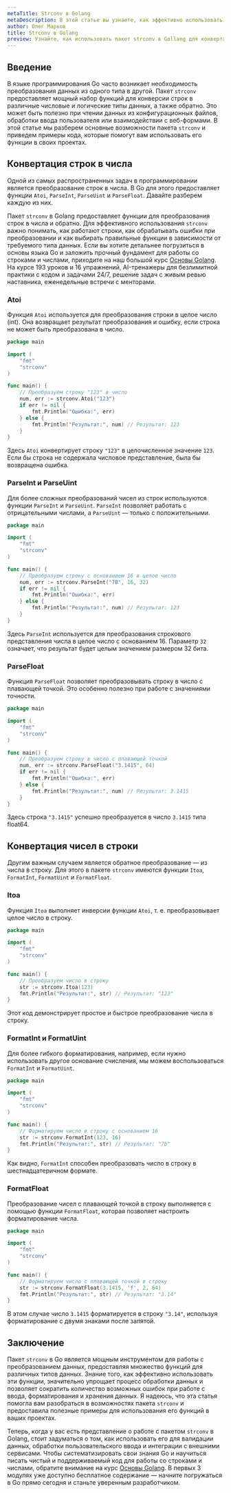 ```yaml
---
metaTitle: Strconv в Golang
metaDescription: В этой статье вы узнаете, как эффективно использовать пакет strconv в языке программирования Golang для конвертации строк в числа и обратно, рассмотрите основные функции и примеры их использования
author: Олег Марков
title: Strconv в Golang
preview: Узнайте, как использовать пакет strconv в Gollang для конвертации данных между строками и числовыми форматами. Пакет включает функции для различных типов преобразований и обработки ошибок
---
```


## Введение

В языке программирования Go часто возникает необходимость преобразования данных из одного типа в другой. Пакет `strconv` предоставляет мощный набор функций для конверсии строк в различные числовые и логические типы данных, а также обратно. Это может быть полезно при чтении данных из конфигурационных файлов, обработки ввода пользователя или взаимодействии с веб-формами. В этой статье мы разберем основные возможности пакета `strconv` и приведем примеры кода, которые помогут вам использовать его функции в своих проектах.

## Конвертация строк в числа

Одной из самых распространенных задач в программировании является преобразование строк в числа. В Go для этого предоставляет функции `Atoi`, `ParseInt`, `ParseUint` и `ParseFloat`. Давайте разберем каждую из них.

Пакет `strconv` в Golang предоставляет функции для преобразования строк в числа и обратно. Для эффективного использования `strconv` важно понимать, как работают строки, как обрабатывать ошибки при преобразовании и как выбирать правильные функции в зависимости от требуемого типа данных. Если вы хотите детальнее погрузиться в основы языка Go и заложить прочный фундамент для работы со строками и числами, приходите на наш большой курс [Основы Golang](https://purpleschool.ru/course/go-basics?utm_source=knowledgebase&utm_medium=text&utm_campaign=strconv-v-golang). На курсе 193 уроков и 16 упражнений, AI-тренажеры для безлимитной практики с кодом и задачами 24/7, решение задач с живым ревью наставника, еженедельные встречи с менторами.

### Atoi

Функция `Atoi` используется для преобразования строки в целое число (int). Она возвращает результат преобразования и ошибку, если строка не может быть преобразована в число.

```go
package main

import (
    "fmt"
    "strconv"
)

func main() {
    // Преобразуем строку "123" в число
    num, err := strconv.Atoi("123")
    if err != nil {
        fmt.Println("Ошибка:", err)
    } else {
        fmt.Println("Результат:", num) // Результат: 123
    }
}
```

Здесь `Atoi` конвертирует строку `"123"` в целочисленное значение `123`. Если бы строка не содержала числовое представление, была бы возвращена ошибка.

### ParseInt и ParseUint

Для более сложных преобразований чисел из строк используются функции `ParseInt` и `ParseUint`. `ParseInt` позволяет работать с отрицательными числами, а `ParseUint` — только с положительными.

```go
package main

import (
    "fmt"
    "strconv"
)

func main() {
    // Преобразуем строку с основанием 16 в целое число
    num, err := strconv.ParseInt("7B", 16, 32)
    if err != nil {
        fmt.Println("Ошибка:", err)
    } else {
        fmt.Println("Результат:", num) // Результат: 123
    }
}
```

Здесь `ParseInt` используется для преобразования строкового представления числа в целое число с основанием 16. Параметр `32` означает, что результат будет целым значением размером 32 бита.

### ParseFloat

Функция `ParseFloat` позволяет преобразовывать строку в число с плавающей точкой. Это особенно полезно при работе с значениями точности.

```go
package main

import (
    "fmt"
    "strconv"
)

func main() {
    // Преобразуем строку в число с плавающей точкой
    num, err := strconv.ParseFloat("3.1415", 64)
    if err != nil {
        fmt.Println("Ошибка:", err)
    } else {
        fmt.Println("Результат:", num) // Результат: 3.1415
    }
}
```

Здесь строка `"3.1415"` успешно преобразуется в число `3.1415` типа float64.

## Конвертация чисел в строки

Другим важным случаем является обратное преобразование — из числа в строку. Для этого в пакете `strconv` имеются функции `Itoa`, `FormatInt`, `FormatUint` и `FormatFloat`.

### Itoa

Функция `Itoa` выполняет инверсии функции `Atoi`, т. е. преобразовывает целое число в строку.

```go
package main

import (
    "fmt"
    "strconv"
)

func main() {
    // Преобразуем число в строку
    str := strconv.Itoa(123)
    fmt.Println("Результат:", str) // Результат: "123"
}
```

Этот код демонстрирует простое и быстрое преобразование числа в строку.

### FormatInt и FormatUint

Для более гибкого форматирования, например, если нужно использовать другое основание счисления, мы можем воспользоваться `FormatInt` и `FormatUint`.

```go
package main

import (
    "fmt"
    "strconv"
)

func main() {
    // Форматируем число в строку с основанием 16
    str := strconv.FormatInt(123, 16)
    fmt.Println("Результат:", str) // Результат: "7b"
}
```

Как видно, `FormatInt` способен преобразовать число в строку в шестнадцатеричном формате.

### FormatFloat

Преобразование чисел с плавающей точкой в строку выполняется с помощью функции `FormatFloat`, которая позволяет настроить форматирование числа.

```go
package main

import (
    "fmt"
    "strconv"
)

func main() {
    // Форматируем число с плавающей точкой в строку
    str := strconv.FormatFloat(3.1415, 'f', 2, 64)
    fmt.Println("Результат:", str) // Результат: "3.14"
}
```

В этом случае число `3.1415` форматируется в строку `"3.14"`, используя форматирование с двумя знаками после запятой.

## Заключение

Пакет `strconv` в Go является мощным инструментом для работы с преобразованием данных, предоставляя множество функций для различных типов данных. Знание того, как эффективно использовать эти функции, значительно упрощает процесс обработки данных и позволяет сократить количество возможных ошибок при работе с ввода, форматирования и хранения данных. Я надеюсь, что эта статья помогла вам разобраться в возможностях пакета `strconv` и предоставила полезные примеры для использования его функций в ваших проектах.

Теперь, когда у вас есть представление о работе с пакетом `strconv` в Golang, стоит задуматься о том, как использовать его для валидации данных, обработки пользовательского ввода и интеграции с внешними сервисами. Чтобы систематизировать свои знания Go и научиться писать чистый и поддерживаемый код для работы со строками и числами, обратите внимание на курс [Основы Golang](https://purpleschool.ru/course/go-basics?utm_source=knowledgebase&utm_medium=text&utm_campaign=strconv-v-golang). В первых 3 модулях уже доступно бесплатное содержание — начните погружаться в Go прямо сегодня и станьте уверенным разработчиком.
